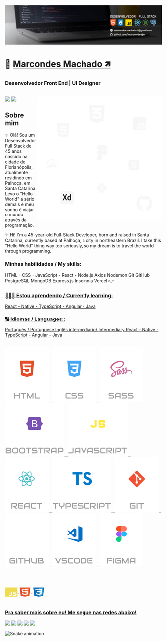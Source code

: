 
[![Marcondes Machado](./img/banner-04.png)](https://marcondesjm.github.io/portfolio)

# 👋 <b>[Marcondes Machado 🡽](https://www.linkedin.com/in/marcondes-machado-29761823b/)</b>
### <b>Desenvolvedor Front End</b> | <b>UI Designer</b>
<br />
  <img height="180em" src="https://github-readme-stats.vercel.app/api?username=marcondesjm&show_icons=true&theme=tokyonight&include_all_commits=true&count_private=true"/>
   <img height="180em" src="https://github-readme-stats.vercel.app/api/top-langs/?username=marcondesjm&layout=compact&langs_count=6&theme=tokyonight"/>

   <img src="./img/languages-2.svg" min-width="400" max-width="400" width="400" align="right" alt="badges languages">


  ## <b>Sobre mim</b>
✨ Olá! Sou um Desenvolvedor Full Stack de 45 anos nascido na cidade de Florianópolis, atualmente residindo em Palhoça, em Santa Catarina. Levo o "Hello World" a sério demais e meu sonho é viajar o mundo através da programação.

✨ Hi! I'm a 45-year-old Full-Stack Developer, born and raised in Santa Catarina, currently based at Palhoça, a city in northeastern Brazil. I take this "Hello World" thing way too seriously, so my dream is to travel the world through programming.</b>

### <b> Minhas habilidades / My skills:</b>
 HTML - CSS - JavaScript - React - Node.js Axios Nodemon Git GitHub PostgreSQL MongoDB Express.js Insomnia Vercel 👉
   <a href="https://github.com/marcondesjm">
 
### <b> 👩🏻‍🎓 Estou aprendendo / Currently learning:
</b>
 React - Native - TypeScript - Angular - Java <br />
</div>

### <b> 🔠 Idiomas / Languages::
</b>
Português / Portuguese
Inglês intermediario/ Intermediary

</b>
 React - Native - TypeScript - Angular - Java <br />
</div>

<div style="display: inline_block; text-decoration: none; margin-bottom: 30px"><br>
  
  ![HTML](./img/html.svg) &nbsp;
  ![CSS](./img/css.svg) &nbsp;
  ![SASS](./img/sass.svg) &nbsp;
  ![Bootstrap](./img/bootstrap.svg) &nbsp;
  ![JS](./img/js.svg) &nbsp;
  ![JS](./img/react.svg) &nbsp;
  ![JS](./img/ts.svg) &nbsp;
  ![Git](./img/git.svg) &nbsp;
  ![Github](./img/github.svg) &nbsp;
  ![VSCode](./img/vscode.svg) &nbsp;
  ![Figma](./img/figma.svg) &nbsp;

</div>
<br />

<div>
<div style="display: inline_block"><br>
  <img align="center" alt="Js" height="30" width="40" src="https://raw.githubusercontent.com/devicons/devicon/master/icons/javascript/javascript-plain.svg">
  <img align="center" alt="HTML" height="30" width="40" src="https://raw.githubusercontent.com/devicons/devicon/master/icons/html5/html5-original.svg">
  <img align="center" alt="CSS" height="30" width="40" src="https://raw.githubusercontent.com/devicons/devicon/master/icons/css3/css3-original.svg">
</div>
 
 <br>
 
  ### Pra saber mais sobre eu!  Me segue nas redes abaixo!
 
<div> 
  <a href="https://www.youtube.com/marcondesjm" target="_blank"><img src="https://img.shields.io/badge/YouTube-FF0000?style=for-the-badge&logo=youtube&logoColor=white" target="_blank"></a>
  <a href="https://instagram.com/marcondesjm" target="_blank"><img src="https://img.shields.io/badge/-Instagram-%23E4405F?style=for-the-badge&logo=instagram&logoColor=white" target="_blank"></a>
 <a href="https://discord.gg/5DVhGKVf4h" target="_blank"><img src="https://img.shields.io/badge/Discord-7289DA?style=for-the-badge&logo=discord&logoColor=white" target="_blank"></a> 
  <a href = "mailto:marcondes.machado.ti@gmail.com"><img src="https://img.shields.io/badge/-Gmail-%23333?style=for-the-badge&logo=gmail&logoColor=white" target="_blank"></a>
  <a href="https://www.linkedin.com/in/marcondes-machado-29761823b" target="_blank"><img src="https://img.shields.io/badge/-LinkedIn-%230077B5?style=for-the-badge&logo=linkedin&logoColor=white" target="_blank"></a> 
 
 ![Snake animation](https://github.com/devemdobro/devemdobro/blob/output/github-contribution-grid-snake.svg)   
